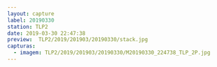 ```yaml
---
layout: capture
label: 20190330
station: TLP2
date: 2019-03-30 22:47:38
preview:  TLP2/2019/201903/20190330/stack.jpg
capturas:
  - imagem: TLP2/2019/201903/20190330/M20190330_224738_TLP_2P.jpg
---
```

